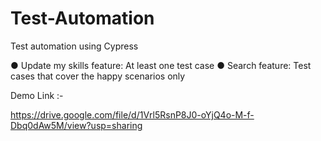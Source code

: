# Test-Automation
Test automation using Cypress

● Update my skills feature: At least one test case
● Search feature: Test cases that cover the happy scenarios only



Demo Link :-

https://drive.google.com/file/d/1Vrl5RsnP8J0-oYjQ4o-M-f-Dbq0dAw5M/view?usp=sharing
